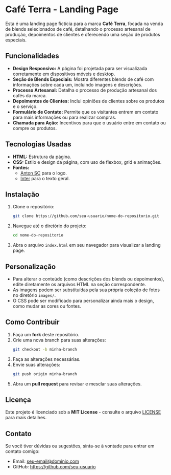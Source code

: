 # Café Terra - Landing Page

Esta é uma landing page fictícia para a marca **Café Terra**, focada na venda de blends selecionados de café, detalhando o processo artesanal de produção, depoimentos de clientes e oferecendo uma seção de produtos especiais.

## Funcionalidades

- **Design Responsivo:** A página foi projetada para ser visualizada corretamente em dispositivos móveis e desktop.
- **Seção de Blends Especiais:** Mostra diferentes blends de café com informações sobre cada um, incluindo imagens e descrições.
- **Processo Artesanal:** Detalha o processo de produção artesanal dos cafés da marca.
- **Depoimentos de Clientes:** Inclui opiniões de clientes sobre os produtos e o serviço.
- **Formulário de Contato:** Permite que os visitantes entrem em contato para mais informações ou para realizar compras.
- **Chamada para Ação:** Incentivos para que o usuário entre em contato ou compre os produtos.

## Tecnologias Usadas

- **HTML:** Estrutura da página.
- **CSS:** Estilo e design da página, com uso de flexbox, grid e animações.
- **Fontes:** 
  - [Anton SC](https://fonts.google.com/specimen/Anton+SC) para o logo.
  - [Inter](https://fonts.google.com/specimen/Inter) para o texto geral.
  
## Instalação

1. Clone o repositório:
    ```bash
    git clone https://github.com/seu-usuario/nome-do-repositorio.git
    ```
   
2. Navegue até o diretório do projeto:
    ```bash
    cd nome-do-repositorio
    ```

3. Abra o arquivo `index.html` em seu navegador para visualizar a landing page.

## Personalização

- Para alterar o conteúdo (como descrições dos blends ou depoimentos), edite diretamente os arquivos HTML na seção correspondente.
- As imagens podem ser substituídas pela sua própria coleção de fotos no diretório `images/`.
- O CSS pode ser modificado para personalizar ainda mais o design, como mudar as cores ou fontes.

## Como Contribuir

1. Faça um **fork** deste repositório.
2. Crie uma nova branch para suas alterações:
    ```bash
    git checkout -b minha-branch
    ```
3. Faça as alterações necessárias.
4. Envie suas alterações:
    ```bash
    git push origin minha-branch
    ```
5. Abra um **pull request** para revisar e mesclar suas alterações.

## Licença

Este projeto é licenciado sob a **MIT License** - consulte o arquivo [LICENSE](LICENSE) para mais detalhes.

## Contato

Se você tiver dúvidas ou sugestões, sinta-se à vontade para entrar em contato comigo:
- Email: seu-email@dominio.com
- GitHub: https://github.com/seu-usuario



